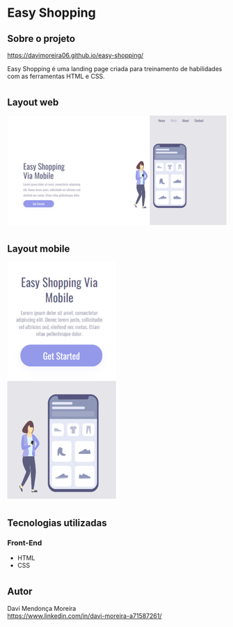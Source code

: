 # Easy Shopping

## Sobre o projeto

https://davimoreira06.github.io/easy-shopping/

Easy Shopping é uma landing page criada para treinamento de habilidades com as ferramentas HTML e CSS.

#

## Layout web

<img src="./img/easy-shopping.png"/>

#

## Layout mobile

<img src="./img/layout-mobile.png" width=250>

#

## Tecnologias utilizadas
### Front-End

- HTML
- CSS

#

## Autor

Davi Mendonça Moreira
<br>
https://www.linkedin.com/in/davi-moreira-a71587261/
